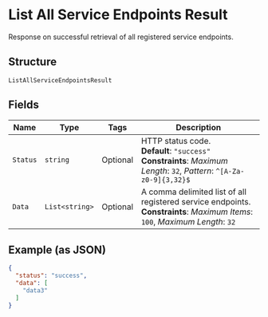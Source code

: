 
# List All Service Endpoints Result

Response on successful retrieval of all registered service endpoints.

## Structure

`ListAllServiceEndpointsResult`

## Fields

| Name | Type | Tags | Description |
|  --- | --- | --- | --- |
| `Status` | `string` | Optional | HTTP status code.<br>**Default**: `"success"`<br>**Constraints**: *Maximum Length*: `32`, *Pattern*: `^[A-Za-z0-9]{3,32}$` |
| `Data` | `List<string>` | Optional | A comma delimited list of all registered service endpoints.<br>**Constraints**: *Maximum Items*: `100`, *Maximum Length*: `32` |

## Example (as JSON)

```json
{
  "status": "success",
  "data": [
    "data3"
  ]
}
```

